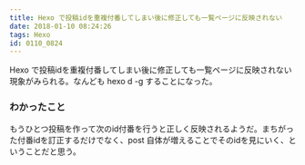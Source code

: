 ```yaml
---
title: Hexo で投稿idを重複付番してしまい後に修正しても一覧ページに反映されない
date: 2018-01-10 08:24:26
tags: Hexo
id: 0110_0824
---
```

Hexo で投稿idを重複付番してしまい後に修正しても一覧ページに反映されない現象がみられる。なんども hexo d -g することになった。<!--more-->

### わかったこと

もうひとつ投稿を作って次のid付番を行うと正しく反映されるようだ。まちがった付番idを訂正するだけでなく、post 自体が増えることでそのidを見にいく、ということだと思う。